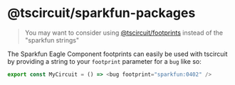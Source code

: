 # @tscircuit/sparkfun-packages

> You may want to consider using [@tscircuit/footprints](https://github.com/tscircuit/footprints)
> instead of the "sparkfun strings"

The Sparkfun Eagle Component footprints can easily be used with tscircuit by
providing a string to your `footprint` parameter for a `bug` like so:

```ts
export const MyCircuit = () => <bug footprint="sparkfun:0402" />
```
